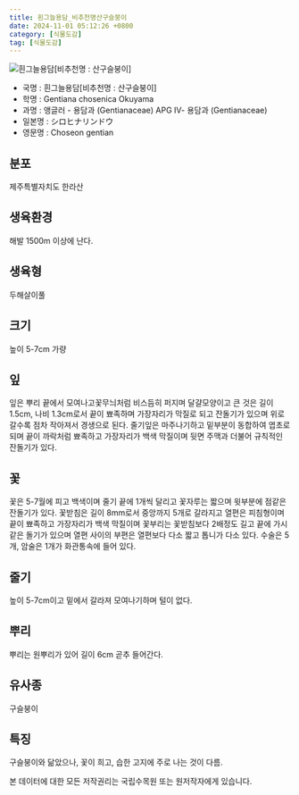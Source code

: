```yaml
---
title: 흰그늘용담_비추천명산구슬붕이
date: 2024-11-01 05:12:26 +0800
category: [식물도감]
tag: [식물도감]
---
```




![흰그늘용담[비추천명 : 산구슬붕이]](/fileUpload/plants/basic/Gentianaceae/Gentiana/7670/7670_2_th2.JPG)
- 국명 : 흰그늘용담[비추천명 : 산구슬붕이]
- 학명 : Gentiana chosenica Okuyama
- 과명 : 앵글러 - 용담과 (Gentianaceae) APG Ⅳ- 용담과 (Gentianaceae)
- 일본명 : シロヒナリンドウ
- 영문명 : Choseon gentian


## 분포
제주특별자치도 한라산
## 생육환경
해발 1500m 이상에 난다.
## 생육형
두해살이풀
## 크기
높이 5-7cm 가량
## 잎
잎은 뿌리 끝에서 모여나고꽃무늬처럼 비스듬히 퍼지며 달걀모양이고 큰 것은 길이 1.5cm, 나비 1.3cm로서 끝이 뾰족하며 가장자리가 막질로 되고 잔돌기가 있으며 위로 갈수록 점차 작아져서 경생으로 된다. 줄기잎은 마주나기하고 밑부분이 동합하여 엽초로 되며 끝이 까락처럼 뾰족하고 가장자리가 백색 막질이며 뒷면 주맥과 더불어 규칙적인 잔돌기가 있다.
## 꽃
꽃은 5-7월에 피고 백색이며 줄기 끝에 1개씩 달리고 꽃자루는 짧으며 윗부분에 점같은 잔돌기가 있다. 꽃받침은 길이 8mm로서 중앙까지 5개로 갈라지고 열편은 피침형이며 끝이 뾰족하고 가장자리가 백색 막질이며 꽃부리는 꽃받침보다 2배정도 길고 끝에 가시같은 돌기가 있으며 열편 사이의 부편은 열편보다 다소 짧고 톱니가 다소 있다. 수술은 5개, 암술은 1개가 화관통속에 들어 있다.
## 줄기
높이 5-7cm이고 밑에서 갈라져 모여나기하며 털이 없다.
## 뿌리
뿌리는 원뿌리가 있어 길이 6cm 곧추 들어간다.
## 유사종
구슬붕이
## 특징
구슬붕이와 닮았으나, 꽃이 희고, 습한 고지에 주로 나는 것이 다름.






본 데이터에 대한 모든 저작권리는 국립수목원 또는 원저작자에게 있습니다.

